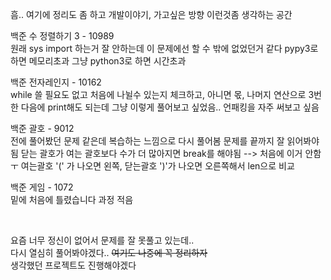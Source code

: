흠.. 여기에 정리도 좀 하고 개발이야기, 가고싶은 방향 이런것좀 생각하는 공간

백준 수 정렬하기 3 - 10989 \
원래 sys import 하는거 잘 안하는데
이 문제에선 할 수 밖에 없었던거 같다
pypy3로 하면 메모리초과 그냥 python3로 하면 시간초과



백준 전자레인지 - 10162 \
while 쓸 필요도 없고 처음에 나뉠수 있는지 체크하고,
아니면 몫, 나머지 연산으로 3번한 다음에 print해도 되는데
그냥 이렇게 풀어보고 싶었음.. 언패킹을 자주 써보고 싶음


백준 괄호 - 9012 \
전에 풀어봤던 문제 같은데 복습하는 느낌으로 다시 풀어봄
문제를 끝까지 잘 읽어봐야 됨
닫는 괄호가 여는 괄호보다 수가 더 많아지면 break를 해야됨 --> 처음에 이거 안함 ㅜ
여는괄호 '(' 가 나오면 왼쪽, 닫는괄호 ')'가 나오면 오른쪽해서
len으로 비교

백준 게임 - 1072 \
밑에 처음에 틀렸습니다 과정 적음

<br>

요즘 너무 정신이 없어서 문제를 잘 못풀고 있는데..<br>
다시 열심히 풀어봐야겠다.. ~~여기도 나중에 꼭 정리하자~~ <br>
생각했던 프로젝트도 진행해야겠다


